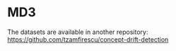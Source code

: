 # MD3

The datasets are available in another repository:
https://github.com/tzamfirescu/concept-drift-detection
